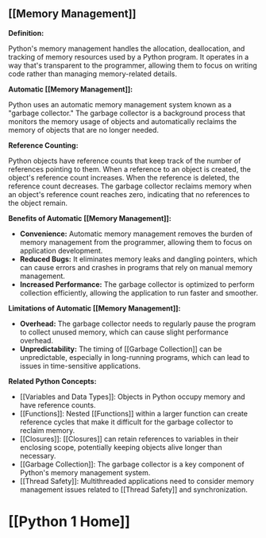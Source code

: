 ## [[Memory Management]]

**Definition:**

Python's memory management handles the allocation, deallocation, and tracking of memory resources used by a Python program. It operates in a way that's transparent to the programmer, allowing them to focus on writing code rather than managing memory-related details.

**Automatic [[Memory Management]]:**

Python uses an automatic memory management system known as a "garbage collector." The garbage collector is a background process that monitors the memory usage of objects and automatically reclaims the memory of objects that are no longer needed.

**Reference Counting:**

Python objects have reference counts that keep track of the number of references pointing to them. When a reference to an object is created, the object's reference count increases. When the reference is deleted, the reference count decreases. The garbage collector reclaims memory when an object's reference count reaches zero, indicating that no references to the object remain.

**Benefits of Automatic [[Memory Management]]:**

- **Convenience:** Automatic memory management removes the burden of memory management from the programmer, allowing them to focus on application development.
- **Reduced Bugs:** It eliminates memory leaks and dangling pointers, which can cause errors and crashes in programs that rely on manual memory management.
- **Increased Performance:** The garbage collector is optimized to perform collection efficiently, allowing the application to run faster and smoother.

**Limitations of Automatic [[Memory Management]]:**

- **Overhead:** The garbage collector needs to regularly pause the program to collect unused memory, which can cause slight performance overhead.
- **Unpredictability:** The timing of [[Garbage Collection]] can be unpredictable, especially in long-running programs, which can lead to issues in time-sensitive applications.

**Related Python Concepts:**

- [[Variables and Data Types]]: Objects in Python occupy memory and have reference counts.
- [[Functions]]: Nested [[Functions]] within a larger function can create reference cycles that make it difficult for the garbage collector to reclaim memory.
- [[Closures]]: [[Closures]] can retain references to variables in their enclosing scope, potentially keeping objects alive longer than necessary.
- [[Garbage Collection]]: The garbage collector is a key component of Python's memory management system.
- [[Thread Safety]]: Multithreaded applications need to consider memory management issues related to [[Thread Safety]] and synchronization.
# [[Python 1 Home]]